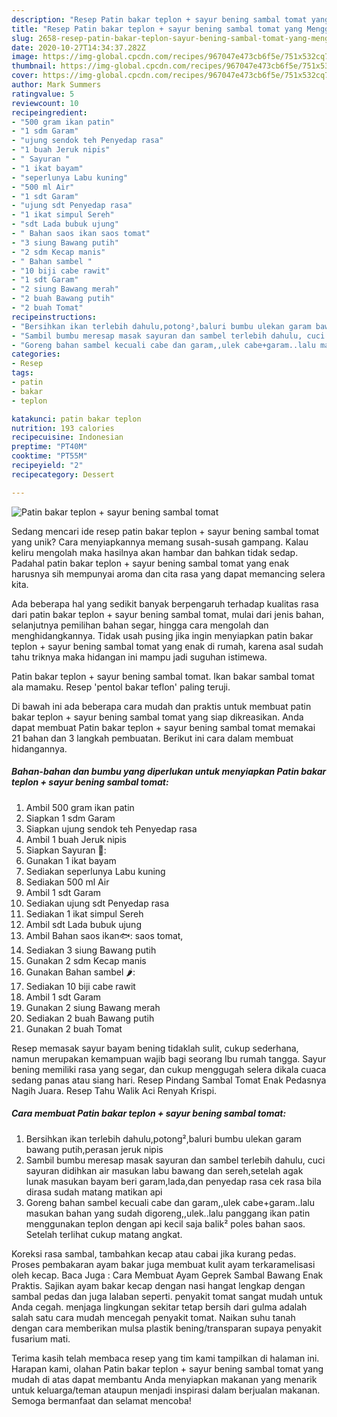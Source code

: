 ```yaml
---
description: "Resep Patin bakar teplon + sayur bening sambal tomat yang Menggugah Selera"
title: "Resep Patin bakar teplon + sayur bening sambal tomat yang Menggugah Selera"
slug: 2658-resep-patin-bakar-teplon-sayur-bening-sambal-tomat-yang-menggugah-selera
date: 2020-10-27T14:34:37.282Z
image: https://img-global.cpcdn.com/recipes/967047e473cb6f5e/751x532cq70/patin-bakar-teplon-sayur-bening-sambal-tomat-foto-resep-utama.jpg
thumbnail: https://img-global.cpcdn.com/recipes/967047e473cb6f5e/751x532cq70/patin-bakar-teplon-sayur-bening-sambal-tomat-foto-resep-utama.jpg
cover: https://img-global.cpcdn.com/recipes/967047e473cb6f5e/751x532cq70/patin-bakar-teplon-sayur-bening-sambal-tomat-foto-resep-utama.jpg
author: Mark Summers
ratingvalue: 5
reviewcount: 10
recipeingredient:
- "500 gram ikan patin"
- "1 sdm Garam"
- "ujung sendok teh Penyedap rasa"
- "1 buah Jeruk nipis"
- " Sayuran "
- "1 ikat bayam"
- "seperlunya Labu kuning"
- "500 ml Air"
- "1 sdt Garam"
- "ujung sdt Penyedap rasa"
- "1 ikat simpul Sereh"
- "sdt Lada bubuk ujung"
- " Bahan saos ikan saos tomat"
- "3 siung Bawang putih"
- "2 sdm Kecap manis"
- " Bahan sambel "
- "10 biji cabe rawit"
- "1 sdt Garam"
- "2 siung Bawang merah"
- "2 buah Bawang putih"
- "2 buah Tomat"
recipeinstructions:
- "Bersihkan ikan terlebih dahulu,potong²,baluri bumbu ulekan garam bawang putih,perasan jeruk nipis"
- "Sambil bumbu meresap masak sayuran dan sambel terlebih dahulu, cuci sayuran didihkan air masukan labu bawang dan sereh,setelah agak lunak masukan bayam beri garam,lada,dan penyedap rasa cek rasa bila dirasa sudah matang matikan api"
- "Goreng bahan sambel kecuali cabe dan garam,,ulek cabe+garam..lalu masukan bahan yang sudah digoreng,,ulek..lalu panggang ikan patin menggunakan teplon dengan api kecil saja balik² poles bahan saos. Setelah terlihat cukup matang angkat."
categories:
- Resep
tags:
- patin
- bakar
- teplon

katakunci: patin bakar teplon 
nutrition: 193 calories
recipecuisine: Indonesian
preptime: "PT40M"
cooktime: "PT55M"
recipeyield: "2"
recipecategory: Dessert

---
```



![Patin bakar teplon + sayur bening sambal tomat](https://img-global.cpcdn.com/recipes/967047e473cb6f5e/751x532cq70/patin-bakar-teplon-sayur-bening-sambal-tomat-foto-resep-utama.jpg)

Sedang mencari ide resep patin bakar teplon + sayur bening sambal tomat yang unik? Cara menyiapkannya memang susah-susah gampang. Kalau keliru mengolah maka hasilnya akan hambar dan bahkan tidak sedap. Padahal patin bakar teplon + sayur bening sambal tomat yang enak harusnya sih mempunyai aroma dan cita rasa yang dapat memancing selera kita.

Ada beberapa hal yang sedikit banyak berpengaruh terhadap kualitas rasa dari patin bakar teplon + sayur bening sambal tomat, mulai dari jenis bahan, selanjutnya pemilihan bahan segar, hingga cara mengolah dan menghidangkannya. Tidak usah pusing jika ingin menyiapkan patin bakar teplon + sayur bening sambal tomat yang enak di rumah, karena asal sudah tahu triknya maka hidangan ini mampu jadi suguhan istimewa.

Patin bakar teplon + sayur bening sambal tomat. Ikan bakar sambal tomat ala mamaku. Resep &#39;pentol bakar teflon&#39; paling teruji.


Di bawah ini ada beberapa cara mudah dan praktis untuk membuat patin bakar teplon + sayur bening sambal tomat yang siap dikreasikan. Anda dapat membuat Patin bakar teplon + sayur bening sambal tomat memakai 21 bahan dan 3 langkah pembuatan. Berikut ini cara dalam membuat hidangannya.

<!--inarticleads1-->

##### Bahan-bahan dan bumbu yang diperlukan untuk menyiapkan Patin bakar teplon + sayur bening sambal tomat:

1. Ambil 500 gram ikan patin
1. Siapkan 1 sdm Garam
1. Siapkan ujung sendok teh Penyedap rasa
1. Ambil 1 buah Jeruk nipis
1. Siapkan  Sayuran 🥬:
1. Gunakan 1 ikat bayam
1. Sediakan seperlunya Labu kuning
1. Sediakan 500 ml Air
1. Ambil 1 sdt Garam
1. Sediakan ujung sdt Penyedap rasa
1. Sediakan 1 ikat simpul Sereh
1. Ambil sdt Lada bubuk ujung
1. Ambil  Bahan saos ikan🐟: saos tomat,
1. Sediakan 3 siung Bawang putih
1. Gunakan 2 sdm Kecap manis
1. Gunakan  Bahan sambel 🌶️:
1. Sediakan 10 biji cabe rawit
1. Ambil 1 sdt Garam
1. Gunakan 2 siung Bawang merah
1. Sediakan 2 buah Bawang putih
1. Gunakan 2 buah Tomat


Resep memasak sayur bayam bening tidaklah sulit, cukup sederhana, namun merupakan kemampuan wajib bagi seorang Ibu rumah tangga. Sayur bening memiliki rasa yang segar, dan cukup menggugah selera dikala cuaca sedang panas atau siang hari. Resep Pindang Sambal Tomat Enak Pedasnya Nagih Juara. Resep Tahu Walik Aci Renyah Krispi. 

<!--inarticleads2-->

##### Cara membuat Patin bakar teplon + sayur bening sambal tomat:

1. Bersihkan ikan terlebih dahulu,potong²,baluri bumbu ulekan garam bawang putih,perasan jeruk nipis
1. Sambil bumbu meresap masak sayuran dan sambel terlebih dahulu, cuci sayuran didihkan air masukan labu bawang dan sereh,setelah agak lunak masukan bayam beri garam,lada,dan penyedap rasa cek rasa bila dirasa sudah matang matikan api
1. Goreng bahan sambel kecuali cabe dan garam,,ulek cabe+garam..lalu masukan bahan yang sudah digoreng,,ulek..lalu panggang ikan patin menggunakan teplon dengan api kecil saja balik² poles bahan saos. Setelah terlihat cukup matang angkat.


Koreksi rasa sambal, tambahkan kecap atau cabai jika kurang pedas. Proses pembakaran ayam bakar juga membuat kulit ayam terkaramelisasi oleh kecap. Baca Juga : Cara Membuat Ayam Geprek Sambal Bawang Enak Praktis. Sajikan ayam bakar kecap dengan nasi hangat lengkap dengan sambal pedas dan juga lalaban seperti. penyakit tomat sangat mudah untuk Anda cegah. menjaga lingkungan sekitar tetap bersih dari gulma adalah salah satu cara mudah mencegah penyakit tomat. Naikan suhu tanah dengan cara memberikan mulsa plastik bening/transparan supaya penyakit fusarium mati. 

Terima kasih telah membaca resep yang tim kami tampilkan di halaman ini. Harapan kami, olahan Patin bakar teplon + sayur bening sambal tomat yang mudah di atas dapat membantu Anda menyiapkan makanan yang menarik untuk keluarga/teman ataupun menjadi inspirasi dalam berjualan makanan. Semoga bermanfaat dan selamat mencoba!
